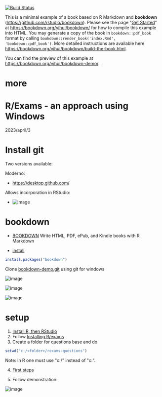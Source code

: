 [![Build Status](https://travis-ci.com/rstudio/bookdown-demo.svg?branch=master)](https://travis-ci.com/rstudio/bookdown-demo)

This is a minimal example of a book based on R Markdown and **bookdown** (https://github.com/rstudio/bookdown). Please see the page "[Get Started](https://bookdown.org/yihui/bookdown/get-started.html)" at https://bookdown.org/yihui/bookdown/ for how to compile this example into HTML. You may generate a copy of the book in `bookdown::pdf_book` format by calling `bookdown::render_book('index.Rmd', 'bookdown::pdf_book')`. More detailed instructions are available here https://bookdown.org/yihui/bookdown/build-the-book.html.

You can find the preview of this example at https://bookdown.org/yihui/bookdown-demo/.

# more

# R/Exams - an approach using Windows

2023/april/3

# Install git 

Two versions available:

Moderno:

* https://desktop.github.com/

Allows incorporation in RStudio:

* ![image](https://user-images.githubusercontent.com/11158247/235644574-bb30258c-5a24-400d-87a6-ab93b6bf4a30.png)


# bookdown

* [BOOKDOWN](https://bookdown.org/) Write HTML, PDF, ePub, and Kindle books with R Markdown

* [install](https://bookdown.org/yihui/bookdown/get-started.html)

```r
install.packages("bookdown")
```

Clone [bookdown-demo.git](https://github.com/rstudio/bookdown-demo.git) using git for windows

![image](https://user-images.githubusercontent.com/11158247/235646222-0ca6b4c0-3afe-4313-9fd6-a8c3c40bf264.png)


![image](https://user-images.githubusercontent.com/11158247/235645534-614e69e1-5d50-45f2-a539-eb7286b18b00.png)

![image](https://user-images.githubusercontent.com/11158247/235646316-c1030e7a-4714-4796-8c14-7c3212f405e1.png)


# setup

1. [Install R, then RStudio](https://posit.co/download/rstudio-desktop/) 
2. Follow [Installing R/exams](https://www.r-exams.org/tutorials/installation/)
3. Create a folder for questions base and do

```r
setwd("c:/<folder>/rexams-questions")
```

Note: in R one must use "c:/" instead of "c:\".

4. [First steps](https://www.r-exams.org/tutorials/first_steps/)

5. Follow demonstration:

![image](https://user-images.githubusercontent.com/11158247/229558958-3fea4d85-4619-41f2-b7ff-a7550413a31d.png)

